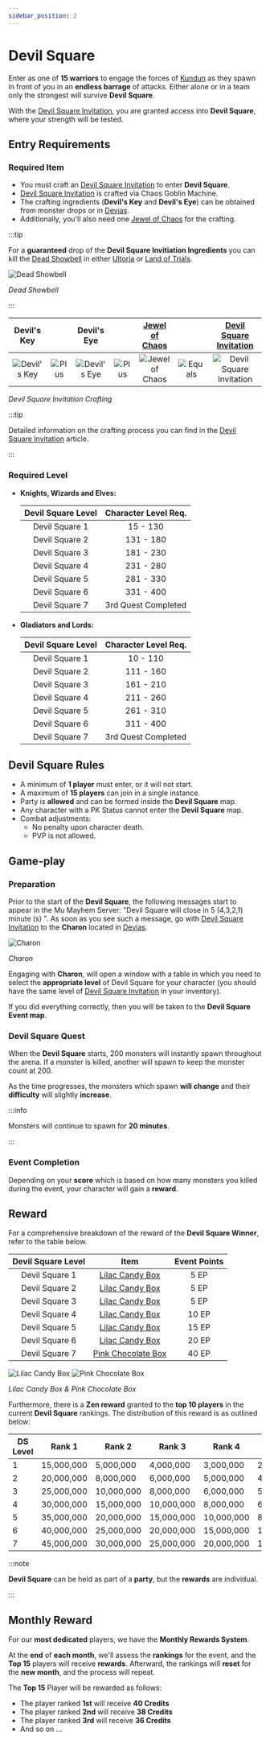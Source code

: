 ```yaml
---
sidebar_position: 2
---
```


# Devil Square

Enter as one of **15 warriors** to engage the forces of [Kundun](/special-monsters/bosses/kundun) as they spawn in front of you in an **endless barrage** of attacks. Either alone or in a team only the strongest will survive **Devil Square**.

With the [Devil Square Invitation](/crafting/invitations/devil-square-invitation), you are granted access into **Devil Square**, where your strength will be tested.

## Entry Requirements

### Required Item

- You must craft an [Devil Square Invitation](/crafting/invitations/devil-square-invitation) to enter **Devil Square**.
- [Devil Square Invitation](/crafting/invitations/devil-square-invitation) is crafted via Chaos Goblin Machine.
- The crafting ingredients (**Devil's Key** and **Devil's Eye**) can be obtained from monster drops or in [Devias](/maps/devias).
- Additionally, you'll also need one [Jewel of Chaos](/items/jewels/regular-jewels/jewel-of-chaos) for the crafting.

:::tip

For a **guaranteed** drop of the **Devil Square Invitiation Ingredients** you can kill the [Dead Showbell](//special-monsters/others/dead-showbell) in either [Ultoria](/maps/ultoria) or [Land of Trials](/maps/land-of-trials).

![Dead Showbell](/img/monsters/special/others/dead-showbell.jpg)

_Dead Showbell_

:::

|                      Devil's Key                      |                                       |                      Devil's Eye                      |                                       | [Jewel of Chaos](/items/jewels/regular-jewels/jewel-of-chaos) |                                         |  [Devil Square Invitation](/crafting/invitations/devil-square-invitation)  |
| :---------------------------------------------------: | :-----------------------------------: | :---------------------------------------------------: | :-----------------------------------: | :-----------------------------------------------------------: | :-------------------------------------: | :------------------------------------------------------------------------: |
| ![Devil's Key](/img/items/invitations/devils-key.png) | ![Plus](/img/items/invitations/+.png) | ![Devil's Eye](/img/items/invitations/devils-eye.png) | ![Plus](/img/items/invitations/+.png) |        ![Jewel of Chaos](/img/items/jewels/chaos.png)         | ![Equals](/img/items/invitations/=.png) | ![Devil Square Invitation  ](/img/items/invitations/devils-invitation.png) |

_Devil Square Invitation Crafting_

:::tip

Detailed information on the crafting process you can find in the [Devil Square Invitation](/crafting/invitations/devil-square-invitation) article.

:::

### Required Level

- **Knights, Wizards and Elves:**

  | Devil Square Level | Character Level Req. |
  | :----------------: | :------------------: |
  |   Devil Square 1   |       15 - 130       |
  |   Devil Square 2   |      131 - 180       |
  |   Devil Square 3   |      181 - 230       |
  |   Devil Square 4   |      231 - 280       |
  |   Devil Square 5   |      281 - 330       |
  |   Devil Square 6   |      331 - 400       |
  |   Devil Square 7   | 3rd Quest Completed  |

- **Gladiators and Lords:**

  | Devil Square Level | Character Level Req. |
  | :----------------: | :------------------: |
  |   Devil Square 1   |       10 - 110       |
  |   Devil Square 2   |      111 - 160       |
  |   Devil Square 3   |      161 - 210       |
  |   Devil Square 4   |      211 - 260       |
  |   Devil Square 5   |      261 - 310       |
  |   Devil Square 6   |      311 - 400       |
  |   Devil Square 7   | 3rd Quest Completed  |

## Devil Square Rules

- A minimum of **1 player** must enter, or it will not start.
- A maximum of **15 players** can join in a single instance.
- Party is **allowed** and can be formed inside the **Devil Square** map.
- Any character with a PK Status cannot enter the **Devil Square** map.
- Combat adjustments:
  - No penalty upon character death.
  - PVP is not allowed.

## Game-play

### Preparation

Prior to the start of the **Devil Square**, the following messages start to appear in the Mu Mayhem Server: "Devil Square will close in 5 (4,3,2,1) minute (s) ". As soon as you see such a message, go with [Devil Square Invitation](/crafting/invitations/devil-square-invitation) to the **Charon** located in [Devias](/maps/devias).

![Charon](/img/events/ds/charon.jpg)

_Charon_

Engaging with **Charon**, will open a window with a table in which you need to select the **appropriate level** of Devil Square for your character (you should have the same level of [Devil Square Invitation](/crafting/invitations/devil-square-invitation) in your inventory).

If you did everything correctly, then you will be taken to the **Devil Square Event map**.

### Devil Square Quest

When the **Devil Square** starts, 200 monsters will instantly spawn throughout the arena. If a monster is killed, another will spawn to keep the monster count at 200.

As the time progresses, the monsters which spawn **will change** and their **difficulty** will slightly **increase**.

:::info

Monsters will continue to spawn for **20 minutes**.

:::

### Event Completion

Depending on your **score** which is based on how many monsters you killed during the event, your character will gain a **reward**.

## Reward

For a comprehensive breakdown of the reward of the **Devil Square Winner**, refer to the table below.

| Devil Square Level |                              Item                              | Event Points |
| :----------------: | :------------------------------------------------------------: | :----------: |
|   Devil Square 1   |    [Lilac Candy Box](/items/item-bags/misc/lilac-candy-box)    |     5 EP     |
|   Devil Square 2   |    [Lilac Candy Box](/items/item-bags/misc/lilac-candy-box)    |     5 EP     |
|   Devil Square 3   |    [Lilac Candy Box](/items/item-bags/misc/lilac-candy-box)    |     5 EP     |
|   Devil Square 4   |    [Lilac Candy Box](/items/item-bags/misc/lilac-candy-box)    |    10 EP     |
|   Devil Square 5   |    [Lilac Candy Box](/items/item-bags/misc/lilac-candy-box)    |    15 EP     |
|   Devil Square 6   |    [Lilac Candy Box](/items/item-bags/misc/lilac-candy-box)    |    20 EP     |
|   Devil Square 7   | [Pink Chocolate Box](/items/item-bags/misc/pink-chocolate-box) |    40 EP     |

![Lilac Candy Box](/img/items/item-bags/lilac-candy-box.png) ![Pink Chocolate Box](/img/items/item-bags/pink-chocolate-box.png)

_Lilac Candy Box & Pink Chocolate Box_

Furthermore, there is a **Zen reward** granted to the **top 10 players** in the current **Devil Square** rankings. The distribution of this reward is as outlined below:

| DS Level | Rank 1     | Rank 2     | Rank 3     | Rank 4     | Rank 5     | Rank 6     | Rank 7    | Rank 8    | Rank 9    | Rank 10   |
| -------- | ---------- | ---------- | ---------- | ---------- | ---------- | ---------- | --------- | --------- | --------- | --------- |
| 1        | 15,000,000 | 5,000,000  | 4,000,000  | 3,000,000  | 2,000,000  | 1,000,000  | 500,000   | 400,000   | 300,000   | 200,000   |
| 2        | 20,000,000 | 8,000,000  | 6,000,000  | 5,000,000  | 4,000,000  | 3,000,000  | 2,000,000 | 1,000,000 | 300,000   | 200,000   |
| 3        | 25,000,000 | 10,000,000 | 8,000,000  | 6,000,000  | 5,000,000  | 4,000,000  | 3,000,000 | 2,000,000 | 1,000,000 | 300,000   |
| 4        | 30,000,000 | 15,000,000 | 10,000,000 | 8,000,000  | 6,000,000  | 5,000,000  | 4,000,000 | 3,000,000 | 2,000,000 | 1,000,000 |
| 5        | 35,000,000 | 20,000,000 | 15,000,000 | 10,000,000 | 8,000,000  | 6,000,000  | 5,000,000 | 4,000,000 | 3,000,000 | 2,000,000 |
| 6        | 40,000,000 | 25,000,000 | 20,000,000 | 15,000,000 | 10,000,000 | 8,000,000  | 6,000,000 | 5,000,000 | 4,000,000 | 3,000,000 |
| 7        | 45,000,000 | 30,000,000 | 25,000,000 | 20,000,000 | 15,000,000 | 10,000,000 | 8,000,000 | 6,000,000 | 5,000,000 | 4,000,000 |

:::note

**Devil Square** can be held as part of a **party**, but the **rewards** are individual.

:::

## Monthly Reward

For our **most dedicated** players, we have the **Monthly Rewards System**.

At the **end** of **each month**, we'll assess the **rankings** for the event, and the **Top 15** players will receive **rewards**. Afterward, the rankings will **reset** for the **new month**, and the process will repeat.

The **Top 15** Player will be rewarded as follows:

- The player ranked **1st** will receive **40 Credits**
- The player ranked **2nd** will receive **38 Credits**
- The player ranked **3rd** will receive **36 Credits**
- And so on ...
